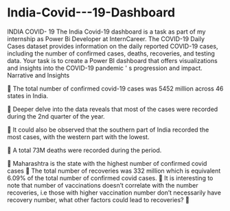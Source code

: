 # India-Covid---19-Dashboard
INDIA COVID- 19 
The India Covid-19 dashboard is a task as part of my internship as Power Bi Developer at InternCareer. 
The COVID-19 Daily Cases dataset provides information on the daily reported COVID-19 cases, including the number of confirmed cases, deaths, recoveries, and testing data. Your task is to create a Power BI dashboard that offers visualizations and insights into the COVID-19 pandemic ' s progression and impact.
Narrative and Insights 

	The total number of confirmed covid-19 cases was 5452 million across 46 states in India.

	Deeper delve into the data reveals that most of the cases were recorded during the 2nd quarter of the year.

	It could also be observed that the southern part of India recorded the most cases, with the western part with the lowest.

	A total 73M deaths were recorded during the period.

	Maharashtra is the state with the highest number of confirmed covid cases
	The total number of recoveries was 332 million which is equivalent 6.09% of the total number of confirmed covid cases.
	It is interesting to note that number of vaccinations doesn’t correlate with the number recoveries, i.e those with higher vaccination number don’t necessarily have recovery number, what other factors could lead to recoveries?
	
